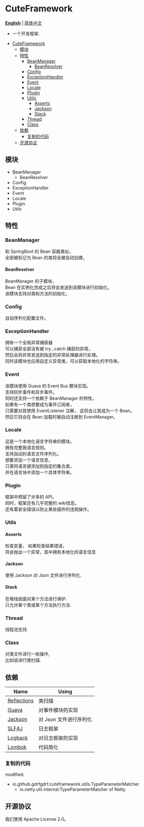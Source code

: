 CuteFramework
===
__[English](https://github.com/gdrfgdrf/CuteFramework-Public/blob/master/README.md)__ | [简体中文](https://github.com/gdrfgdrf/CuteFramework-Public/blob/master/README_ChineseSimplified.md)
- 一个开发框架.

<!-- TOC -->
* [CuteFramework](#cuteframework)
  * [模块](#模块)
  * [特性](#特性)
    * [BeanManager](#beanmanager)
      * [BeanResolver](#beanresolver)
    * [Config](#config)
    * [ExceptionHandler](#exceptionhandler)
    * [Event](#event)
    * [Locale](#locale)
    * [Plugin](#plugin)
    * [Utils](#utils)
      * [Asserts](#asserts)
      * [Jackson](#jackson)
      * [Stack](#stack)
    * [Thread](#thread)
    * [Class](#class)
  * [依赖](#依赖)
    * [复制的代码](#复制的代码)
  * [开源协议](#开源协议)
<!-- TOC -->

模块
------------------------
- BeanManager
    - BeanResolver
- Config
- ExceptionHandler
- Event
- Locale
- Plugin
- Utils

特性
------------------------
### BeanManager
和 SpringBoot 的 Bean 容器类似，  
全部被标记为 Bean 的类将会被自动创建。

#### BeanResolver
BeanManager 的子模块，  
Bean 在实例化完成之后将会发送到该模块进行初始化。  
该模块支持对类和方法的初始化，

### Config
自动序列化配置文件。

### ExceptionHandler
拥有一个全局异常捕获器      
可以捕获全部没有被 try...catch 捕获的异常，  
然后会将异常发送到指定的异常处理器进行处理。  
同时该模块也应用自定义异常类，可以获取本地化的字符串。

### Event
该模块使用 Guava 的 Event Bus 模块实现。  
支持同步事件和异步事件。  
同时还支持一个依赖于 BeanManager 的特性，  
如果有一个类想要成为事件订阅者，  
只需要对其使用 EventListener 注解，
这将会让其成为一个 Bean，  
然后它将会在 Bean 加载时被自动注册到 EventManager。

### Locale
这是一个本地化语言字符串的模块。   
拥有完整我语言规则。   
支持自动的语言文件序列化。  
想要添加一个语言信息，  
只需将语言键添加到指定的集合类，  
并在语言块中添加一个具体字符串。

### Plugin
框架中预留了许多的 API。  
同时，框架还有几乎完整的 wiki信息。  
还有着安全错误以防止某些插件的违规操作。

### Utils
#### Asserts
检查变量， 如果检查结果错误，   
将会抛出一个异常，其中拥有本地化的语言信息
#### Jackson
使用 Jackson 对 Json 文件进行序列化.
#### Stack
在堆栈层面对某个方法进行保护.  
只允许某个类或某个方法执行方法.
### Thread
线程池支持.
### Class
对类文件进行一些操作,  
比如说进行类扫描.

依赖
------------------------
| Name                                                  | Using          |
|-------------------------------------------------------|----------------|
| [Reflections](https://github.com/ronmamo/reflections) | 类扫描            |
| [Guava](https://github.com/google/guava)              | 对事件模块的实现       |
| [Jackson](https://github.com/FasterXML/jackson)       | 对 Json 文件进行序列化 |
| [SLF4J](https://github.com/qos-ch/slf4j)              | 日志框架           |
| [Logback](https://github.com/qos-ch/logback)          | 对日志框架的实现       |
| [Lombok](https://github.com/projectlombok/lombok)     | 代码简化           |

### 复制的代码
modified:
- io.github.gdrfgdrf.cuteframework.utils.TypeParameterMatcher
    - io.netty.util.internal.TypeParameterMatcher of Netty

开源协议
------------------------
我们使用 Apache License 2.0。